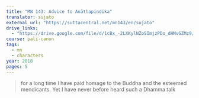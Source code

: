 ```yaml
---
title: "MN 143: Advice to Anāthapiṇḍika"
translator: sujato
external_url: "https://suttacentral.net/mn143/en/sujato"
drive_links:
  - "https://drive.google.com/file/d/1cBx_-2LXKylNZoSImjzPDo_dHMvGZMz9/view?usp=sharing"
course: pali-canon
tags:
  - mn
  - characters
year: 2018
pages: 5
---
```


> for a long time I have paid homage to the Buddha and the esteemed mendicants. Yet I have never before heard such a Dhamma talk
